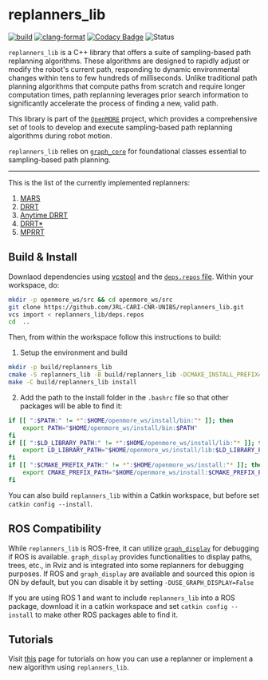 # **replanners_lib**

[![build](https://github.com/JRL-CARI-CNR-UNIBS/replanners_lib/actions/workflows/build_and_install.yaml/badge.svg)](https://github.com/JRL-CARI-CNR-UNIBS/replanners_lib/actions/workflows/build_and_install.yaml)
[![clang-format](https://github.com/JRL-CARI-CNR-UNIBS/replanners_lib/actions/workflows/clang-format.yaml/badge.svg)](https://github.com/JRL-CARI-CNR-UNIBS/replanners_lib/actions/workflows/clang-format.yaml)
[![Codacy Badge](https://app.codacy.com/project/badge/Grade/120098816ece42c4a8387a2ca6501f25)](https://app.codacy.com/gh/JRL-CARI-CNR-UNIBS/replanners_lib/dashboard?utm_source=gh&utm_medium=referral&utm_content=&utm_campaign=Badge_grade)
![Status](https://img.shields.io/badge/License-BSD3-green)


`replanners_lib` is a C++ library that offers a suite of sampling-based path replanning algorithms. These algorithms are designed to rapidly adjust or modify the robot's current path, responding to dynamic environmental changes within tens to few hundreds of milliseconds. Unlike traditional path planning algorithms that compute paths from scratch and require longer computation times, path replanning leverages prior search information to significantly accelerate the process of finding a new, valid path.

This library is part of the [`OpenMORE`](https://github.com/JRL-CARI-CNR-UNIBS/OpenMORE.git) project, which provides a comprehensive set of tools to develop and execute sampling-based path replanning algorithms during robot motion.

`replanners_lib` relies on [`graph_core`](https://github.com/JRL-CARI-CNR-UNIBS/graph_core) for foundational classes essential to sampling-based path planning.

---
This is the list of the currently implemented replanners:

1. [MARS](https://ieeexplore.ieee.org/document/10013661?source=authoralert)
2. [DRRT](https://ieeexplore.ieee.org/document/1641879)
3. [Anytime DRRT](https://ieeexplore.ieee.org/document/4209270)
4. [DRRT*](https://ieeexplore.ieee.org/document/8122814)
5. [MPRRT](https://ieeexplore.ieee.org/document/7027233)

## Build & Install
Downlaod dependencies using [vcstool](https://github.com/dirk-thomas/vcstool) and the [`deps.repos` file](https://github.com/JRL-CARI-CNR-UNIBS/replanners_lib/deps.repos). Within your workspace, do:
```bash
mkdir -p openmore_ws/src && cd openmore_ws/src
git clone https://github.com/JRL-CARI-CNR-UNIBS/replanners_lib.git
vcs import < replanners_lib/deps.repos
cd  ..
```

Then, from within the workspace follow this instructions to build:

1. Setup the environment and build
```bash
mkdir -p build/replanners_lib
cmake -S replanners_lib -B build/replanners_lib -DCMAKE_INSTALL_PREFIX=${HOME}/openmore_ws/install
make -C build/replanners_lib install
```

2. Add the path to the install folder in the `.bashrc` file so that other packages will be able to find it:

```bash
if [[ ":$PATH:" != *":$HOME/openmore_ws/install/bin:"* ]]; then
    export PATH="$HOME/openmore_ws/install/bin:$PATH"
fi
if [[ ":$LD_LIBRARY_PATH:" != *":$HOME/openmore_ws/install/lib:"* ]]; then
    export LD_LIBRARY_PATH="$HOME/openmore_ws/install/lib:$LD_LIBRARY_PATH"
fi
if [[ ":$CMAKE_PREFIX_PATH:" != *":$HOME/openmore_ws/install:"* ]]; then
    export CMAKE_PREFIX_PATH="$HOME/openmore_ws/install:$CMAKE_PREFIX_PATH"
fi
```

You can also build `replanners_lib` within a Catkin workspace, but before set `catkin config --install`.


## ROS Compatibility

While `replanners_lib` is ROS-free, it can utilize [`graph_display`](https://github.com/JRL-CARI-CNR-UNIBS/graph_display.git) for debugging if ROS is available. `graph_display` provides functionalities to display paths, trees, etc., in Rviz and is integrated into some replanners for debugging purposes. If ROS and `graph_display` are available and sourced this opion is ON by default, but you can disable it by setting `-DUSE_GRAPH_DISPLAY=False`

If you are using ROS 1 and want to include `replanners_lib` into a ROS package, download it in a catkin workspace and set `catkin config --install` to make other ROS packages able to find it.

## Tutorials
Visit [this](https://github.com/JRL-CARI-CNR-UNIBS/replanners_lib/blob/master/documentation/tutorial/tutorial.md) page for tutorials on how you can use a replanner or implement a new algorithm using `replanners_lib`.
